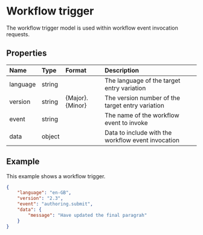 # Workflow trigger

The workflow trigger model is used within workflow event invocation requests.

## Properties

| Name | Type | Format | Description |
| :------- | :--- | :----- | :---------- |
| language | string | | The language of the target entry variation |
| version | string | {Major}.{Minor} | The version number of the target entry variation |
| event | string | | The name of the workflow event to invoke |
| data | object |  | Data to include with the workflow event invocation |

## Example

This example shows a workflow trigger.

```json
{
    "language": "en-GB",
    "version": "2.3",
    "event": "authoring.submit",
    "data": {
        "message": "Have updated the final paragrah"
    }
}
```